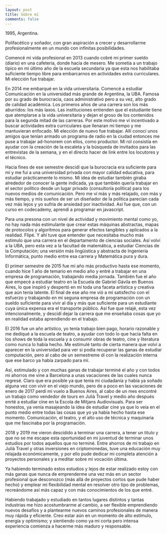 ```yaml
---
layout: post
title: Sobre mí
comments: false
---
```

1995, Argentina.

Polifacético y soñador, con gran aspiración a crecer y desarrollarme profesionalmente en un mundo con infinitas posibilidades.

Comencé mi vida profesional en 2013 cuando cobré mi primer sueldo (diario) en una cafetería, donde hacía de mesero. Me sometía a un trabajo típico en mi último año de la escuela secundaria ya que esta nos habilitaba suficiente tiempo libre para embarcarnos en actividades extra curriculares. Mi elección fue trabajar.

En 2014 me embarqué en la vida universitaria. Comencé a estudiar Comunicación en la universidad más grande de Argentina, la UBA. Famosa por su grado de burocracia, caos administrativo pero a su vez, alto grado de calidad académica. Los primeros años de una carrera son los más aburridos: los más laxos. Las instituciones entienden que el estudiante tiene que atemplarse a la vida universitaria y dejan el groso de los contenidos para la segunda mitad de las carreras. Por este motivo me ví incentivado a buscar actividades extra curriculares que llenaran mi tiempo y me mantuvieran enfocado. Mi elección de nuevo fue trabajar. Allí conocí unos amigos que tenían armado un programa de radio en la ciudad entonces me puse a trabajar ad-honorem con ellos, como productor. Mi rol consistía en ayudar con la creación de la escaleta y la búsqueda de invitados para las entrevistas de la semana, y en el directo hacer de link entre los locutores y el técnico.

Hacia fines de ese semestre descidí que la burocracia era suficiente para mí y me fui a una universidad privada con mayor calidad educativa, para estudiar prácticamente lo mismo. Mi idea de estudiar también giraba alrededor de conocer la gente indicada, ya que también quería trabajar en el sector político desde un lugar privado (consultoría política) para los nuevos medios de comunicación. Pero me ví más y más relajado, con más y más tiempo, y mis sueños de ser un diseñador de la política parecían cada vez más lejos y yo sufría de ansiedad por inactividad. Así fue que, con un curso en codecademy, aprendí a programar en javascript.

Para una presona con un nivel de actividad y movimiento mental como yo, no hay nada más estimulante que crear estas máquinas abstractas, mapas de protocolos y algorítmos para generar efectos tangibles y aplicados a la realidad. Flipé. Y ahí tuve que entender que necesitaba mucho más estimulo que una carrera en el departamento de ciencias sociales. Así volví a la UBA, pero esta vez a la facultad de matemática, a estudiar Ciencias de la Computación; una versión más lingüistica y abstracta de Ingeniería Informática, punto medio entre esa carrera y Matemática pura y dura.

El primer semestre de 2015 fue mi año más productivo hasta ese momento, cuando hice 1 año de temario en medio año y entré a trabajar en una empresa de programación, trabajando media jornada. También fue el año que empecé a estudiar teatro en la Escuela de Gabriel Gávila en Buenos Aires, lo que inspiró y despertó en mí toda una faceta artística y creativa que aún tenía latente. El final de ese año me vió a mí satisfecho con el esfuerzo y trabajando en mi seguna empresa de programación con un sueldo suficiente para vivir al día y más que suficiente para un estudiante cuya única expensa era el transporte público. Así fue que relajé, esta vez intencionalmente, y descidí dejar la carrera que me enseñaba cosas que yo en realidad estaba aprendiendo en el trabajo.

El 2016 fue un año artístico, yo tenía trabajo bien pago, horario razonable y me dediqué a la escuela de teatro, a ayudar con todo lo que hacía falta en los shows de toda la escuela y a consumir obras de teatro, cine y literatura como nunca lo había hecho. Me estimulé tanto de cierta manera que volví a aparecer en la universidad para ver si podía recuperar las ganas de estudiar computación, pero al cabo de un semestreme dí con la realización interna que ese barco ya había zarpado para mí.

Así, estimulado y con muchas ganas de trabajar terminé el año y con todos mi ahorros me vine a Barcelona a unas vacaciones de las cuales nunca regresé. Claro que era posible ya que tenía mi ciudadanía y había ya soñado alguna vez con vivir en el viejo mundo, pero de a poco en las vacaciones de enero de 2017 perdí mi vuelo a Buenos Aires, al cabo de un mes encontré un trabajo como vendedor de tours en Julià Travel y medio año después enrté a estudiar cine en la Escola de Mitjans Audiovisuals. Para ser honestos, ya venía masajeando la idea de estudiar cine ya que lo veía en el punto medio entre todas las cosas que yo ya había hecho hasta ese momento. Comunicación, el teatro, y el alto uso de técnica y maquinaria que me fascinaba por la programación.

2018 y 2019 me vieron descidido a terminar una carrera, a tener un titulo y que no se me escape esta oportunidad en mi juventud de terminar unos estudios por todos aquellos que no terminé. Entre ahorros de mi trabajo en Julià Travel y otras inversiones en criptomonedas, tuve una educación muy relajada económicamente, y por ello pude dedicar mi completa atención a proyectos personales y a meditar sobre mi vocación última.

Ya habiendo terminado estos estudios y lejos de estar realizado estoy con más ganas que nunca de emprenderme una vez más en un sector profesional que desconozco (más allá de proyectos cortos que pude haber hecho) y emplear mi flexibilidad mental en resolver otro tipo de problemas, recreándome así más capaz y con más conocimientos de los que entré.

Habiendo trabajado y estudiado en tantos lugares distintos y tantas industrias me hizo acostumbrarme al cambio, a ser flexible emprendiendo nuevos desafíos y a plantearme nuevos caminos profesionales de manera muy rápida y eficiente. Creo estar aún en un momento de alto estímulo, energía y optimismo; y sientiendo como ya mi corta pero intensa experiencia comienza a hacerme más maduro y responsable.
